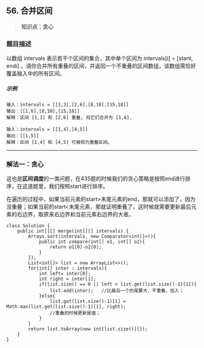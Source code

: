 ## 56. 合并区间
> **知识点：贪心**
### 题目描述

以数组 intervals 表示若干个区间的集合，其中单个区间为 intervals[i] = [starti, endi] 。请你合并所有重叠的区间，并返回一个不重叠的区间数组，该数组需恰好覆盖输入中的所有区间。

##### 示例

```
输入：intervals = [[1,3],[2,6],[8,10],[15,18]]
输出：[[1,6],[8,10],[15,18]]
解释：区间 [1,3] 和 [2,6] 重叠, 将它们合并为 [1,6].

输入：intervals = [[1,4],[4,5]]
输出：[[1,5]]
解释：区间 [1,4] 和 [4,5] 可被视为重叠区间。

```
---
### 解法一：贪心

这也是**区间调度**的一类问题，在435题的时候我们的贪心策略是按照end进行排序，在这道题里，我们按照start进行排序。  

在遍历的过程中，如果当前元素的start>末尾元素的end，那就可以添加了，因为没重叠；如果当前的start<末尾元素，那就证明重叠了，这时候就需要更新最后元素的右边界，取原来右边界和当前元素右边界的大者。

```
class Solution {
    public int[][] merge(int[][] intervals) {
        Arrays.sort(intervals, new Comparator<int[]>(){
            public int compare(int[] o1, int[] o2){
                return o1[0]-o2[0];
            }
        });
        List<int[]> list = new ArrayList<>();
        for(int[] inter : intervals){
            int left= inter[0];
            int right = inter[1];
            if(list.size() == 0 || left > list.get(list.size()-1)[1]){
                list.add(inter);   //比最后一个的尾要大，不重叠，加入；
            }else{
                list.get(list.size()-1)[1] = Math.max(list.get(list.size()-1)[1], right); 
                //重叠的时候更新尾值；
            }
        }
        return list.toArray(new int[list.size()][]); 
    }
}
```

